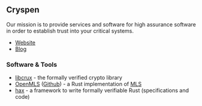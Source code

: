 ## Cryspen

Our mission is to provide services and software for high assurance software in order to establish trust into your critical systems.

* [Website](https://cryspen.com/)
* [Blog](https://cryspen.com/post)

### Software & Tools
* [libcrux](https://github.com/cryspen/libcrux) - the formally verified crypto library
* [OpenMLS](https://openmls.tech/) ([Github](https://github.com/openmls/openmls/)) - a Rust implementation of [MLS](https://datatracker.ietf.org/doc/html/rfc9420)
* [hax](https://hax.cryspen.com) - a framework to write formally verifiable Rust (specifications and code)

[logo]: profile/logo.png
